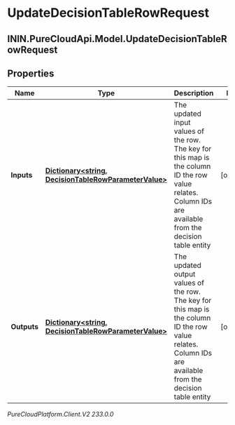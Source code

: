 # UpdateDecisionTableRowRequest

## ININ.PureCloudApi.Model.UpdateDecisionTableRowRequest

## Properties

|Name | Type | Description | Notes|
|------------ | ------------- | ------------- | -------------|
| **Inputs** | [**Dictionary&lt;string, DecisionTableRowParameterValue&gt;**](DecisionTableRowParameterValue) | The updated input values of the row. The key for this map is the column ID the row value relates. Column IDs are available from the decision table entity | [optional] |
| **Outputs** | [**Dictionary&lt;string, DecisionTableRowParameterValue&gt;**](DecisionTableRowParameterValue) | The updated output values of the row. The key for this map is the column ID the row value relates. Column IDs are available from the decision table entity | [optional] |



_PureCloudPlatform.Client.V2 233.0.0_
